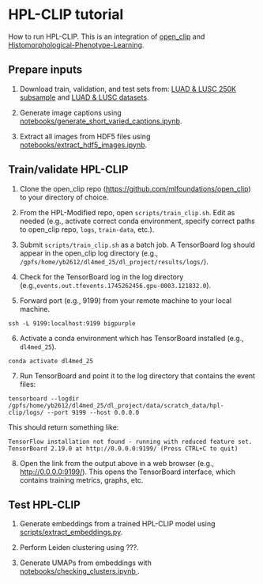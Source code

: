 # HPL-CLIP tutorial

How to run HPL-CLIP. This is an integration of [open_clip](https://github.com/mlfoundations/open_clip) and [Histomorphological-Phenotype-Learning](https://github.com/AdalbertoCq/Histomorphological-Phenotype-Learning).

## Prepare inputs

1. Download train, validation, and test sets from: [LUAD & LUSC 250K subsample](https://drive.google.com/drive/folders/1FuPkMnv6CiDe26doUXfEfQEWShgbmp9P) and [LUAD & LUSC datasets](https://drive.google.com/drive/folders/18skVh8Vk6zoxG3Se5Vlb7a3EKP2xHXXd).

2. Generate image captions using [notebooks/generate_short_varied_captions.ipynb]([https://github.com/yumibriones/HPL-Modified/blob/main/notebooks/generate_image_captions.ipynb](https://github.com/yumibriones/HPL-Modified/blob/main/notebooks/generate_short_varied_captions.ipynb)).

3. Extract all images from HDF5 files using [notebooks/extract_hdf5_images.ipynb]().

## Train/validate HPL-CLIP

1. Clone the open_clip repo (https://github.com/mlfoundations/open_clip) to your directory of choice.

2. From the HPL-Modified repo, open `scripts/train_clip.sh`. Edit as needed (e.g., activate correct conda environment, specify correct paths to open_clip repo, `logs`, `train-data`, etc.).

3. Submit `scripts/train_clip.sh` as a batch job. A TensorBoard log should appear in the open_clip log directory (e.g., `/gpfs/home/yb2612/dl4med_25/dl_project/results/logs/`).

4. Check for the TensorBoard log in the log directory (e.g.,`events.out.tfevents.1745262456.gpu-0003.121832.0`).

5. Forward port (e.g., 9199) from your remote machine to your local machine.

```
ssh -L 9199:localhost:9199 bigpurple
```

6. Activate a conda environment which has TensorBoard installed (e.g., `dl4med_25`).

```
conda activate dl4med_25
```

7. Run TensorBoard and point it to the log directory that contains the event files:

```
tensorboard --logdir /gpfs/home/yb2612/dl4med_25/dl_project/data/scratch_data/hpl-clip/logs/ --port 9199 --host 0.0.0.0
```

This should return something like:

```
TensorFlow installation not found - running with reduced feature set.
TensorBoard 2.19.0 at http://0.0.0.0:9199/ (Press CTRL+C to quit)
```

8. Open the link from the output above in a web browser (e.g., http://0.0.0.0:9199/). This opens the TensorBoard interface, which contains training metrics, graphs, etc.

## Test HPL-CLIP

1. Generate embeddings from a trained HPL-CLIP model using [scripts/extract_embeddings.py](https://github.com/yumibriones/HPL-Modified/blob/main/scripts/extract_embeddings.py).

2. Perform Leiden clustering using ???.

3. Generate UMAPs from embeddings with [notebooks/checking_clusters.ipynb
](https://github.com/yumibriones/HPL-Modified/tree/main/notebooks).
